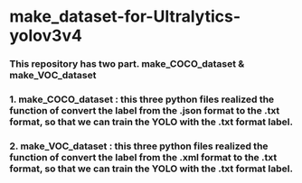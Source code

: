 # make_dataset-for-Ultralytics-yolov3v4

###  This  repository   has  two part.   make_COCO_dataset &  make_VOC_dataset

###   1. make_COCO_dataset : this  three  python  files  realized the function of  convert the label from the .json  format  to the  .txt  format, so that we can train the  YOLO with the .txt  format  label.





###   2. make_VOC_dataset : this  three  python  files  realized  the function of  convert the label  from the .xml  format  to the .txt  format, so that we can train the  YOLO with the .txt  format  label.



